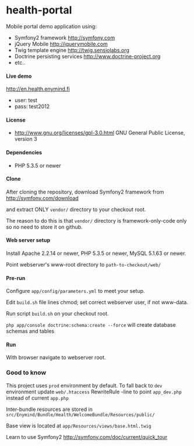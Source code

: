 health-portal
=============

Mobile portal demo application using:
* Symfony2 framework http://symfony.com
* jQuery Mobile http://jquerymobile.com
* Twig template engine http://twig.sensiolabs.org
* Doctrine persisting services http://www.doctrine-project.org
* etc..

#### Live demo ####

http://en.health.enymind.fi
* user: test
* pass: test2012

#### License ####
* http://www.gnu.org/licenses/gpl-3.0.html GNU General Public License, version 3

#### Dependencies ####

* PHP 5.3.5 or newer

#### Clone ####

After cloning the repository, download Symfony2 framework from http://symfony.com/download

and extract ONLY `vendor/` directory to your checkout root.

The reason to do this is that `vendor/` directory is framework-only-code only so no need to store it on github.

#### Web server setup ####

Install Apache 2.2.14 or newer, PHP 5.3.5 or newer, MySQL 5.1.63 or newer.

Point webserver's www-root directory to `path-to-checkout/web/`

#### Pre-run ####

Configure `app/config/parameters.yml` to meet your setup.

Edit `build.sh` file lines chmod; set correct webserver user, if not www-data.

Run script `build.sh` on your checkout root.

`php app/console doctrine:schema:create --force` will create database schemas and tables

#### Run ####

With browser navigate to webserver root.

### Good to know ####

This project uses `prod` environment by default. To fall back to `dev` environment update `web/.htaccess`
RewriteRule -line to point `app_dev.php` instead of current `app.php`

Inter-bundle resources are stored in `src/Enymind/Bundle/Health/WelcomeBundle/Resources/public/`

Base view is located at `app/Resources/views/base.html.twig`

Learn to use Symfony2 http://symfony.com/doc/current/quick_tour
